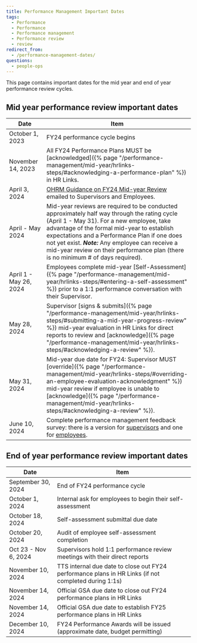 ```yaml
---
title: Performance Management Important Dates
tags:
  - Performance
  - Performance
  - Performance management
  - Performance review
  - review
redirect_from:
  - /performance-management-dates/
questions:
  - people-ops
---
```


This page contains important dates for the mid year and end of year performance
review cycles.

## Mid year performance review important dates

| Date            | Item                                                                                                                                                                                                                                                                                                   |
| --------------- | ------------------------------------------------------------------------------------------------------------------------------------------------------------------------------------------------------------------------------------------------------------------------------------------------------ |
| October 1, 2023 | FY24 performance cycle begins                                                                                                                                                                                                                                                                          |
| November 14, 2023     | All FY24 Performance Plans MUST be [acknowledged]({% page "/performance-management/mid-year/hrlinks-steps/#acknowledging-a-performance-plan" %}) in HR Links.                                                                                                                                      |
| April 3, 2024     | [OHRM Guidance on FY24 Mid-year Review](https://drive.google.com/file/d/1CIZ3CIfgxiBqShxNT7d0aMe56feuABJn/view?usp=sharing) emailed to Supervisors and Employees.                                                                                                                                       |
| April - May 2024  | Mid-year reviews are required to be conducted approximately half way through the rating cycle (April 1 - May 31). For a new employee, take advantage of the formal mid-year to establish expectations and a Performance Plan if one does not yet exist.  ***Note:***  Any employee can receive a mid-year review on their performance plan (there is no minimum # of days required).                                                                                                                                      |
| April 1 - May 26, 2024  | Employees complete mid-year [Self-Assessment]({% page "/performance-management/mid-year/hrlinks-steps/#entering-a-self-assessment" %}) prior to a 1:1 performance conversation with their Supervisor.                                                                                                                                                                                                                        |
| May 28, 2024    | Supervisor [signs & submits]({% page "/performance-management/mid-year/hrlinks-steps/#submitting-a-mid-year-progress-review" %}) mid-year evaluation in HR Links for direct reports to review and [acknowledge]({% page "/performance-management/mid-year/hrlinks-steps/#acknowledging-a-review" %}). |
| May 31, 2024    | Mid-year due date for FY24: Supervisor MUST [override]({% page "/performance-management/mid-year/hrlinks-steps/#overriding-an-employee-evaluation-acknowledgment" %}) mid-year review if employee is unable to [acknowledge]({% page "/performance-management/mid-year/hrlinks-steps/#acknowledging-a-review" %}).   |
| June 10, 2024   | Complete performance management feedback survey: there is a version for [supervisors](https://forms.gle/cUeMQGdUQ3BDn6qm7) and one for [employees](https://forms.gle/n4zNHdBEvX2DQvdz9).                                                                                                                                                      |

## End of year performance review important dates

| Date                 | Item                                                                                       |
| -------------------- | ------------------------------------------------------------------------------------------ |
| September 30, 2024   | End of FY24 performance cycle                                                              |
| October 1, 2024      | Internal ask for employees to begin their self-assessment                                  |
| October 18, 2024     | Self-assessment submittal due date                                                         |
| October 20, 2024     | Audit of employee self-assessment completion                                               |
| Oct 23 - Nov 6, 2024 | Supervisors hold 1:1 performance review meetings with their direct reports                 |
| November 10, 2024    | TTS internal due date to close out FY24 performance plans in HR Links (if not completed during 1:1s) |
| November 14, 2024    | Official GSA due date to close out FY24 performance plans in HR Links         |
| November 14, 2024    | Official GSA due date to establish FY25 performance plans in HR Links         |
| December 10, 2024    | FY24 Performance Awards will be issued (approximate date, budget permitting)                                 |
